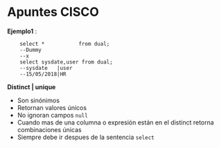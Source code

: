# Apuntes CISCO

**Ejemplo1** :

 ```
	 select * 	        from dual;
	 --Dummy
	 --x	 
	 select sysdate,user from dual;
	 --sysdate   |user
	 --15/05/2018|HR
 ```
 **Distinct | unique**
 
 - Son sinónimos
 - Retornan valores únicos
 - No ignoran campos `null`
 - Cuando mas de una columna o expresión están en el distinct retorna combinaciones únicas
 - Siempre debe ir despues de la sentencia `select`
 
 ```
